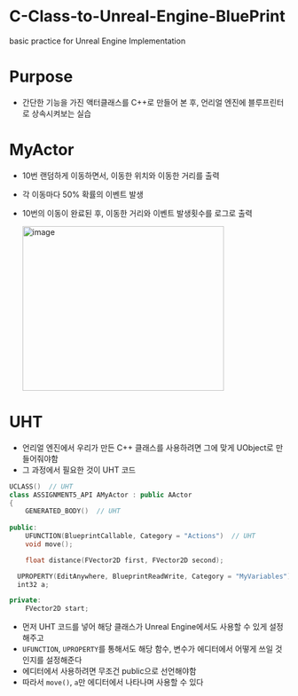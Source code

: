 # C-Class-to-Unreal-Engine-BluePrint
basic practice for Unreal Engine Implementation

# Purpose
- 간단한 기능을 가진 액터클래스를 C++로 만들어 본 후, 언리얼 엔진에 블루프린터로 상속시켜보는 실습

# MyActor

- 10번 랜덤하게 이동하면서, 이동한 위치와 이동한 거리를 출력
- 각 이동마다 50% 확률의 이벤트 발생
- 10번의 이동이 완료된 후, 이동한 거리와 이벤트 발생횟수를 로그로 출력
  
  <img width="363" height="297" alt="image" src="https://github.com/user-attachments/assets/1b5813a4-16fd-43fc-82da-2f65e7d3ae56" />

# UHT

- 언리얼 엔진에서 우리가 만든 C++ 클래스를 사용하려면 그에 맞게 UObject로 만들어줘야함
- 그 과정에서 필요한 것이 UHT 코드
```cpp
UCLASS()  // UHT
class ASSIGNMENT5_API AMyActor : public AActor
{
	GENERATED_BODY()  // UHT
	
public:	
	UFUNCTION(BlueprintCallable, Category = "Actions")  // UHT
	void move();

	float distance(FVector2D first, FVector2D second);

  UPROPERTY(EditAnywhere, BlueprintReadWrite, Category = "MyVariables")  // UHT
  int32 a;

private:
	FVector2D start;
```
- 먼저 UHT 코드를 넣어 해당 클래스가 Unreal Engine에서도 사용할 수 있게 설정해주고
- `UFUNCTION`, `UPROPERTY`를 통해서도 해당 함수, 변수가 에디터에서 어떻게 쓰일 것인지를 설정해준다
- 에디터에서 사용하려면 무조건 public으로 선언해야함
- 따라서 `move()`, `a`만 에디터에서 나타나며 사용할 수 있다
